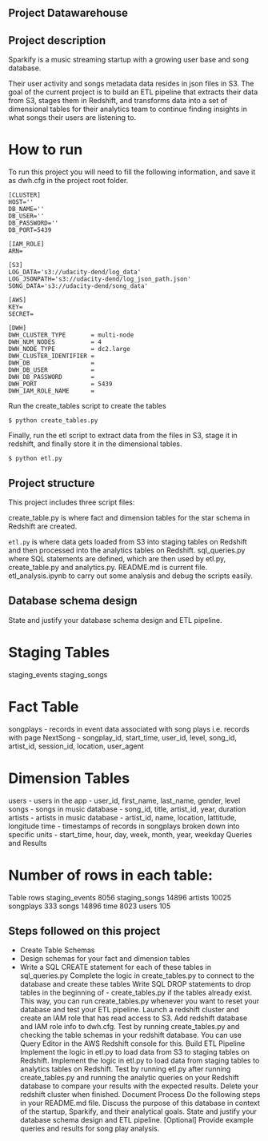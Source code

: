 ## Project Datawarehouse

## Project description

Sparkify is a music streaming startup with a growing user base and song database.

Their user activity and songs metadata data resides in json files in S3. The goal of the current project is to build an ETL pipeline that extracts their data from S3, stages them in Redshift, and transforms data into a set of dimensional tables for their analytics team to continue finding insights in what songs their users are listening to.

# How to run

To run this project you will need to fill the following information, and save it as dwh.cfg in the project root folder.

```
[CLUSTER]
HOST=''
DB_NAME=''
DB_USER=''
DB_PASSWORD=''
DB_PORT=5439

[IAM_ROLE]
ARN=

[S3]
LOG_DATA='s3://udacity-dend/log_data'
LOG_JSONPATH='s3://udacity-dend/log_json_path.json'
SONG_DATA='s3://udacity-dend/song_data'

[AWS]
KEY=
SECRET=

[DWH]
DWH_CLUSTER_TYPE       = multi-node
DWH_NUM_NODES          = 4
DWH_NODE_TYPE          = dc2.large
DWH_CLUSTER_IDENTIFIER = 
DWH_DB                 = 
DWH_DB_USER            = 
DWH_DB_PASSWORD        = 
DWH_PORT               = 5439
DWH_IAM_ROLE_NAME      = 
```

Run the create_tables script to create the tables

```$ python create_tables.py```

Finally, run the etl script to extract data from the files in S3, stage it in redshift, and finally store it in the dimensional tables.

```$ python etl.py```

## Project structure

This project includes three script files:

create_table.py is where fact and dimension tables for the star schema in Redshift are created.

`etl.py` is where data gets loaded from S3 into staging tables on Redshift and then processed into the analytics tables on Redshift.
sql_queries.py where SQL statements are defined, which are then used by etl.py, create_table.py and analytics.py.
README.md is current file.
etl_analysis.ipynb to carry out some analysis and debug the scripts easily.


## Database schema design

State and justify your database schema design and ETL pipeline.

# Staging Tables

staging_events
staging_songs

# Fact Table

songplays - records in event data associated with song plays i.e. records with page NextSong - songplay_id, start_time, user_id, level, song_id, artist_id, session_id, location, user_agent
# Dimension Tables

users - users in the app - user_id, first_name, last_name, gender, level
songs - songs in music database - song_id, title, artist_id, year, duration
artists - artists in music database - artist_id, name, location, lattitude, longitude
time - timestamps of records in songplays broken down into specific units - start_time, hour, day, week, month, year, weekday
Queries and Results

# Number of rows in each table:

Table	rows
staging_events	8056
staging_songs	14896
artists	10025
songplays	333
songs	14896
time	8023
users	105

## Steps followed on this project

* Create Table Schemas
* Design schemas for your fact and dimension tables
* Write a SQL CREATE statement for each of these tables in sql_queries.py
Complete the logic in create_tables.py to connect to the database and create these tables
Write SQL DROP statements to drop tables in the beginning of - create_tables.py if the tables already exist. This way, you can run create_tables.py whenever you want to reset your database and test your ETL pipeline.
Launch a redshift cluster and create an IAM role that has read access to S3.
Add redshift database and IAM role info to dwh.cfg.
Test by running create_tables.py and checking the table schemas in your redshift database. You can use Query Editor in the AWS Redshift console for this.
Build ETL Pipeline
Implement the logic in etl.py to load data from S3 to staging tables on Redshift.
Implement the logic in etl.py to load data from staging tables to analytics tables on Redshift.
Test by running etl.py after running create_tables.py and running the analytic queries on your Redshift database to compare your results with the expected results.
Delete your redshift cluster when finished.
Document Process Do the following steps in your README.md file.
Discuss the purpose of this database in context of the startup, Sparkify, and their analytical goals.
State and justify your database schema design and ETL pipeline.
[Optional] Provide example queries and results for song play analysis.
